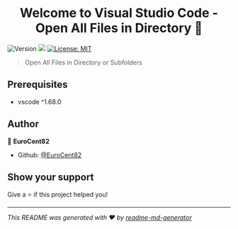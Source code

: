 <h1 align="center">Welcome to Visual Studio Code - Open All Files in Directory 👋</h1>
<p>
  <img alt="Version" src="https://img.shields.io/badge/version-0.0.2-blue.svg?cacheSeconds=2592000" />
  <img src="https://img.shields.io/badge/vscode-%5E1.68.0-blue.svg" />
  <a href="#" target="_blank">
    <img alt="License: MIT" src="https://img.shields.io/badge/License-MIT-yellow.svg" />
  </a>
</p>

> Open All Files in Directory or Subfolders

## Prerequisites

- vscode ^1.68.0

## Author

👤 **EuroCent82**

* Github: [@EuroCent82](https://github.com/EuroCent82)

## Show your support

Give a ⭐️ if this project helped you!

***
_This README was generated with ❤️ by [readme-md-generator](https://github.com/kefranabg/readme-md-generator)_